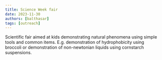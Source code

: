 ```yaml
---
title: Science Week fair
date: 2023-11-30
authors: [balthasar]
tags: [outreach]
---
```


Scientific fair aimed at kids demonstrating natural phenomena using simple tools and common items.
E.g. demonstration of hydrophobicity using broccoli or demonstration of non-newtonian liquids using cornstarch suspensions.
